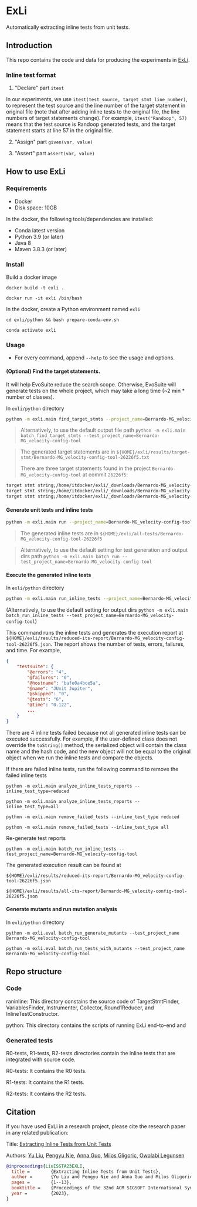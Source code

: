 # ExLi
Automatically extracting inline tests from unit tests.

## Introduction
This repo contains the code and data for producing the experiments in [ExLi][paper-url].

### Inline test format
1. "Declare" part
`itest`

In our experiments, we use `itest(test_source, target_stmt_line_number)`, to represent the test source and the line number of the target statement in original file (note that after adding inline tests to the original file, the line numbers of target statements change).
For example, `itest("Randoop", 57)` means that the test source is Randoop generated tests, and the target statement starts at line 57 in the original file.

2. "Assign" part
`given(var, value)`

3. "Assert" part
`assert(var, value)`


## How to use ExLi

### Requirements
- Docker
- Disk space: 10GB

In the docker, the following tools/dependencies are installed:
- Conda latest version
- Python 3.9 (or later)
- Java 8
- Maven 3.8.3 (or later)

### Install
Build a docker image

`docker build -t exli .`

`docker run -it exli /bin/bash`


In the docker, create a Python environment named `exli`

`cd exli/python && bash prepare-conda-env.sh`

`conda activate exli`


### Usage

- For every command, append `--help` to see the usage and options.

#### (Optional) Find the target statements. 

It will help EvoSuite reduce the search scope. Otherwise, EvoSuite will generate tests on the whole project, which may take a long time (~2 min * number of classes). 

In `exli/python` directory

```bash
python -m exli.main find_target_stmts --project_name=Bernardo-MG_velocity-config-tool --sha=26226f5 --target_stmts_path=${HOME}/exli/results/target-stmt/Bernardo-MG_velocity-config-tool-26226f5.txt
```

> Alternatively, to use the default output file path
`python -m exli.main batch_find_target_stmts --test_project_name=Bernardo-MG_velocity-config-tool`

> The generated target statements are in `${HOME}/exli/results/target-stmt/Bernardo-MG_velocity-config-tool-26226f5.txt`
> 
> There are three target statements found in the project `Bernardo-MG_velocity-config-tool` at commit `26226f5`:

```txt
target stmt string;/home/itdocker/exli/_downloads/Bernardo-MG_velocity-config-tool/src/main/java/com/bernardomg/velocity/tool/ConfigTool.java;195;null;;null
target stmt string;/home/itdocker/exli/_downloads/Bernardo-MG_velocity-config-tool/src/main/java/com/bernardomg/velocity/tool/ConfigTool.java;200;null;;null
target stmt string;/home/itdocker/exli/_downloads/Bernardo-MG_velocity-config-tool/src/main/java/com/bernardomg/velocity/tool/ConfigTool.java;288;null;;null
```

#### Generate unit tests and inline tests
```bash
python -m exli.main run --project_name=Bernardo-MG_velocity-config-tool --sha=26226f5 --randoop=True --randoop_tl=100 --unit=True --evosuite=True --evosuite_tl=120 --seed=42 --log_path=${HOME}/exli/log/raninline.log
```

> The generated inline tests are in `${HOME}/exli/all-tests/Bernardo-MG_velocity-config-tool-26226f5`

> Alternatively, to use the default setting for test generation and output dirs path
`python -m exli.main batch_run --test_project_name=Bernardo-MG_velocity-config-tool`

#### Execute the generated inline tests

In `exli/python` directory

```bash
python -m exli.main run_inline_tests --project_name=Bernardo-MG_velocity-config-tool --sha=26226f5 --generated_tests_dir=${HOME}/exli/reduced-tests/Bernardo-MG_velocity-config-tool-26226f5 --inline_tests_dir=${HOME}/exli/reduced-its/Bernardo-MG_velocity-config-tool-26226f5 --inlinetest_report_path=${HOME}/exli/results/reduced-its-report/Bernardo-MG_velocity-config-tool-26226f5.json --cached_objects_dir=${HOME}/exli/all-tests/Bernardo-MG_velocity-config-tool-26226f5/.inlinegen --deps_file=${HOME}/exli/generated-tests/Bernardo-MG_velocity-config-tool-26226f5/deps.txt --parse_inline_tests=True --log_path=${HOME}/exli/log/run-its.log
```

(Alternatively, to use the default setting for output dirs
`python -m exli.main batch_run_inline_tests --test_project_name=Bernardo-MG_velocity-config-tool`)

This command runs the inline tests and generates the execution report at `${HOME}/exli/results/reduced-its-report/Bernardo-MG_velocity-config-tool-26226f5.json`. The report shows the number of tests, errors, failures, and time. For example,

```json
{
    "testsuite": {
        "@errors": "4",
        "@failures": "0",
        "@hostname": "bafe0a4bce5a",
        "@name": "JUnit Jupiter",
        "@skipped": "0",
        "@tests": "6",
        "@time": "0.122",
        ...
    }
}
```

There are 4 inline tests failed because not all generated inline tests can be executed successfully. For example, if the user-defined class does not override the `toString()` method, the serialized object will contain the class name and the hash code, and the new object will not be equal to the original object when we run the inline tests and compare the objects.

If there are failed inline tests, run the following command to remove the failed inline tests

`python -m exli.main analyze_inline_tests_reports --inline_test_type=reduced`

`python -m exli.main analyze_inline_tests_reports --inline_test_type=all`

`python -m exli.main remove_failed_tests --inline_test_type reduced`

`python -m exli.main remove_failed_tests --inline_test_type all`

Re-generate test reports

`python -m exli.main batch_run_inline_tests --test_project_name=Bernardo-MG_velocity-config-tool`

The generated execution result can be found at

`${HOME}/exli/results/reduced-its-report/Bernardo-MG_velocity-config-tool-26226f5.json`

`${HOME}/exli/results/all-its-report/Bernardo-MG_velocity-config-tool-26226f5.json`

#### Generate mutants and run mutation analysis

In `exli/python` directory

`python -m exli.eval batch_run_generate_mutants --test_project_name Bernardo-MG_velocity-config-tool`

`python -m exli.eval batch_run_tests_with_mutants --test_project_name Bernardo-MG_velocity-config-tool`

## Repo structure

### Code
raninline: This directory constains the source code of TargetStmtFinder, VariablesFinder,
Instrumenter, Collector, Round1Reducer, and InlineTestConstructor.

python: This directory contains the scripts of running ExLi end-to-end and 

### Generated tests
R0-tests, R1-tests, R2-tests directories contain the inline tests that
are integrated with source code.

R0-tests: It contains the R0 tests.

R1-tests: It contains the R1 tests.

R2-tests: It contains the R2 tests.


## Citation
If you have used ExLi in a research project, please cite the research paper in any related publication:

Title: [Extracting Inline Tests from Unit Tests](https://dl.acm.org/doi/abs/10.1145/3597926.3598149)

Authors: [Yu Liu](https://sweetstreet.github.io/), [Pengyu Nie](https://pengyunie.github.io/), [Anna Guo](https://www.linkedin.com/in/anna-y-guo/), [Milos Gligoric](http://users.ece.utexas.edu/~gligoric/), [Owolabi Legunsen](https://mir.cs.illinois.edu/legunsen/)

```bibtex
@inproceedings{LiuISSTA23EXLI,
  title =        {Extracting Inline Tests from Unit Tests},
  author =       {Yu Liu and Pengyu Nie and Anna Guo and Milos Gligoric and Owolabi Legunsen},
  pages =        {1--13},
  booktitle =    {Proceedings of the 32nd ACM SIGSOFT International Symposium on Software Testing and Analysis},
  year =         {2023},
}
```

[paper-url]: https://dl.acm.org/doi/10.1145/3597926.3598149